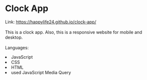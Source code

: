 # Clock App


Link: https://happylife24.github.io/clock-app/
<br>
<br>
This is a clock app.    Also, this is a responsive website for mobile and desktop.
<br>
<br>
Languages:
<li>JavaScript</li>
<li>CSS</li>
<li>HTML</li>
<li>used JavaScript Media Query</li>
<br>
<br>
